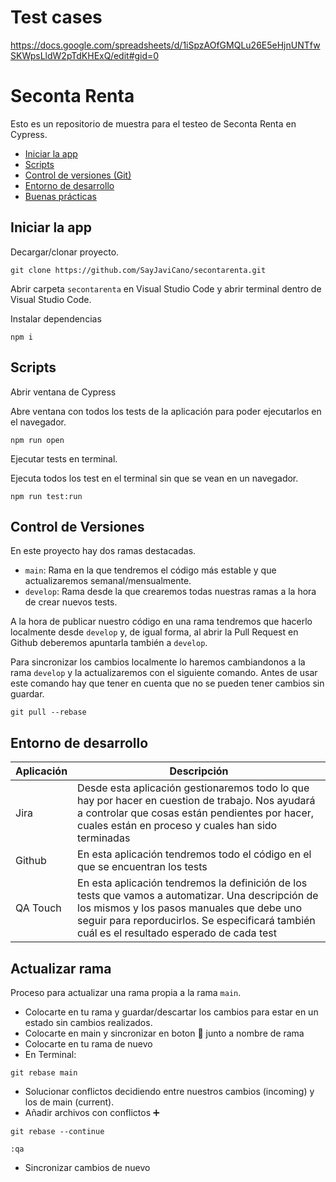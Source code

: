 # Test cases

https://docs.google.com/spreadsheets/d/1iSpzAOfGMQLu26E5eHjnUNTfwSKWpsLldW2pTdKHExQ/edit#gid=0

# Seconta Renta

Esto es un repositorio de muestra para el testeo de Seconta Renta en Cypress.

- [Iniciar la app](#iniciar-la-app)
- [Scripts](#scripts)
- [Control de versiones (Git)](#control-de-versiones)
- [Entorno de desarrollo](#entorno-de-desarrollo)
- [Buenas prácticas](#buenas-practicas)

## Iniciar la app

Decargar/clonar proyecto.

```
git clone https://github.com/SayJaviCano/secontarenta.git
```

Abrir carpeta `secontarenta` en Visual Studio Code y abrir terminal dentro de Visual Studio Code.

Instalar dependencias

```
npm i
```

## Scripts

Abrir ventana de Cypress

Abre ventana con todos los tests de la aplicación para poder ejecutarlos en el navegador.

```
npm run open
```

Ejecutar tests en terminal.

Ejecuta todos los test en el terminal sin que se vean en un navegador.

```
npm run test:run
```

## Control de Versiones

En este proyecto hay dos ramas destacadas.

- `main`: Rama en la que tendremos el código más estable y que actualizaremos semanal/mensualmente.
- `develop`: Rama desde la que crearemos todas nuestras ramas a la hora de crear nuevos tests.

A la hora de publicar nuestro código en una rama tendremos que hacerlo localmente desde `develop` y, de igual forma, al abrir la Pull Request en Github deberemos apuntarla también a `develop`.

Para sincronizar los cambios localmente lo haremos cambiandonos a la rama `develop` y la actualizaremos con el siguiente comando. Antes de usar este comando hay que tener en cuenta que no se pueden tener cambios sin guardar.

```
git pull --rebase
```

## Entorno de desarrollo

| Aplicación | Descripción                                                                                                                                                                                                                                    |
| ---------- | ---------------------------------------------------------------------------------------------------------------------------------------------------------------------------------------------------------------------------------------------- |
| Jira       | Desde esta aplicación gestionaremos todo lo que hay por hacer en cuestion de trabajo. Nos ayudará a controlar que cosas están pendientes por hacer, cuales están en proceso y cuales han sido terminadas                                       |
| Github     | En esta aplicación tendremos todo el código en el que se encuentran los tests                                                                                                                                                                  |
| QA Touch   | En esta aplicación tendremos la definición de los tests que vamos a automatizar. Una descripción de los mismos y los pasos manuales que debe uno seguir para reporducirlos. Se especificará también cuál es el resultado esperado de cada test |


## Actualizar rama

Proceso para actualizar una rama propia a la rama `main`.

- Colocarte en tu rama y guardar/descartar los cambios para estar en un estado sin cambios realizados.
- Colocarte en main y sincronizar en boton 🔄 junto a nombre de rama
- Colocarte en tu rama de nuevo
- En Terminal: 
 ```
git rebase main
```
- Solucionar conflictos decidiendo entre nuestros cambios (incoming) y los de main (current).
- Añadir archivos con conflictos ➕
 ```
git rebase --continue
```

 ```
:qa
```
- Sincronizar cambios de nuevo 

